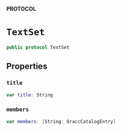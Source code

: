 **PROTOCOL**

# `TextSet`

```swift
public protocol TextSet
```

## Properties
### `title`

```swift
var title: String
```

### `members`

```swift
var members: [String: OraccCatalogEntry]
```
